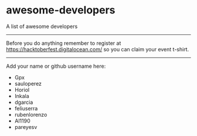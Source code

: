 # awesome-developers
A list of awesome developers

---

Before you do anything remember to register at https://hacktoberfest.digitalocean.com/ so you can claim your event t-shirt.

---

Add your name or github username here:

* Gpx
* sauloperez
* Horiol
* Inkala
* dgarcia
* feliuserra
* rubenlorenzo
* Al1190
* pareyesv
